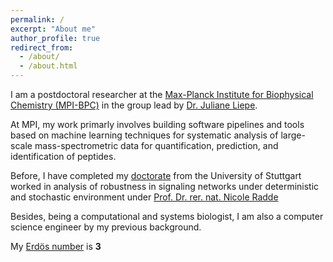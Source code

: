 ```yaml
---
permalink: /
excerpt: "About me"
author_profile: true
redirect_from: 
  - /about/
  - /about.html
---
```


I am a postdoctoral researcher at the [Max-Planck Institute for Biophysical Chemistry (MPI-BPC)](https://www.mpibpc.mpg.de/en) in  the group lead by [Dr. Juliane Liepe](https://www.mpibpc.mpg.de/15662258/cv_liepe).

At MPI, my work primarly involves building software pipelines and tools based on machine learning techniques for systematic analysis of large-scale mass-spectrometric data for quantification, prediction, and identification of peptides.

Before, I have completed my [doctorate](https://elib.uni-stuttgart.de/handle/11682/10523) from the University of Stuttgart worked in analysis of robustness in signaling networks under deterministic and stochastic environment under [Prof. Dr. rer. nat. Nicole Radde](https://www.ist.uni-stuttgart.de/de/institut/team/Radde-00007/)

Besides, being a computational and systems biologist, I am also a computer science engineer by my previous background.

My [Erdös number](https://mathscinet.ams.org/mathscinet/collaborationDistance.html) is <b>3</b>
